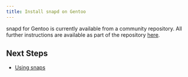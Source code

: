```yaml
---
title: Install snapd on Gentoo
---
```


snapd for Gentoo is currently available from a community repository. All
further instructions are available as part of the repository [here](https://github.com/zyga/gentoo-snappy).

## Next Steps

 * [Using snaps](usage)
